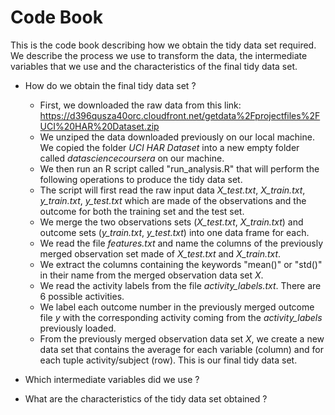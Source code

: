 Code Book
===================

This is the code book describing how we obtain the tidy data set required. We describe the process we use to transform the data, the intermediate variables that we use and the characteristics of the final tidy data set.

* How do we obtain the final tidy data set ?
  - First, we downloaded the raw data from this link: https://d396qusza40orc.cloudfront.net/getdata%2Fprojectfiles%2FUCI%20HAR%20Dataset.zip 
  - We unziped the data downloaded previously on our local machine. We copied the folder <i>UCI HAR Dataset</i> into a new empty folder called <i>datasciencecoursera</i> on our machine.
  - We then run an R script called "run_analysis.R" that will perform the following operations to produce the tidy data set.
  - The script will first read the raw input data <i>X_test.txt</i>, <i>X_train.txt</i>, <i>y_train.txt</i>, <i>y_test.txt</i> which are made of the observations and the outcome for both the training set and the test set.
  - We merge the two observations sets (<i>X_test.txt</i>, <i>X_train.txt</i>) and outcome sets (<i>y_train.txt</i>, <i>y_test.txt</i>) into one data frame for each.
  - We read the file <i>features.txt</i> and name the columns of the previously merged observation set made of <i>X_test.txt</i> and <i>X_train.txt</i>.
  - We extract the columns containing the keywords "mean()" or "std()" in their name from the merged observation data set <i>X</i>.
  - We read the activity labels from the file <i>activity_labels.txt</i>. There are 6 possible activities.
  - We label each outcome number in the previously merged outcome file <i>y</i> with the corresponding activity coming from the <i>activity_labels</i> previously loaded.
  - From the previously merged observation data set <i>X</i>, we create a new data set that contains the average for each variable (column) and for each tuple activity/subject (row). This is our final tidy data set.

* Which intermediate variables did we use ?

* What are the characteristics of the tidy data set obtained ?


